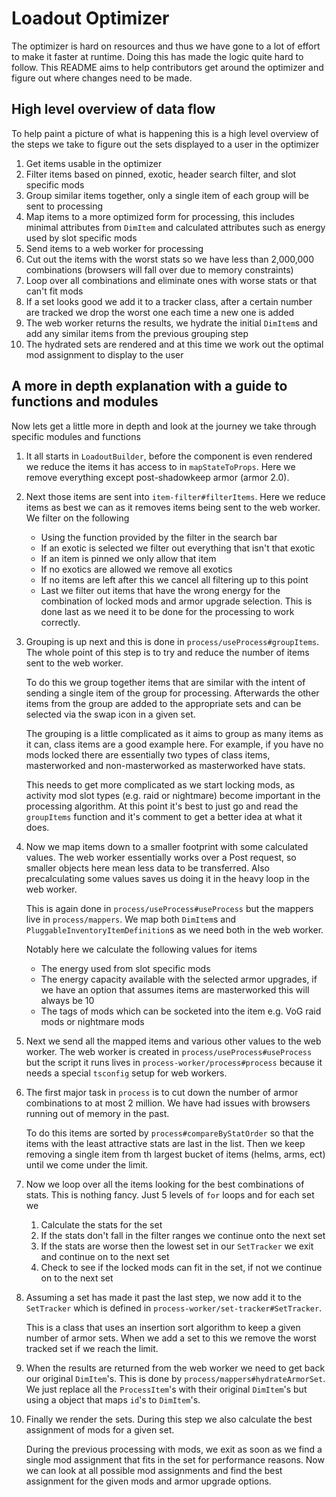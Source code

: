 # Loadout Optimizer

The optimizer is hard on resources and thus we have gone to a lot of effort to make it faster at runtime. Doing this has made the logic quite hard to follow. This README aims to help contributors get around the optimizer and figure out where changes need to be made.

## High level overview of data flow

To help paint a picture of what is happening this is a high level overview of the steps we take to figure out the sets displayed to a user in the optimizer

1. Get items usable in the optimizer
1. Filter items based on pinned, exotic, header search filter, and slot specific mods
1. Group similar items together, only a single item of each group will be sent to processing
1. Map items to a more optimized form for processing, this includes minimal attributes from `DimItem` and calculated attributes such as energy used by slot specific mods
1. Send items to a web worker for processing
1. Cut out the items with the worst stats so we have less than 2,000,000 combinations (browsers will fall over due to memory constraints)
1. Loop over all combinations and eliminate ones with worse stats or that can't fit mods
1. If a set looks good we add it to a tracker class, after a certain number are tracked we drop the worst one each time a new one is added
1. The web worker returns the results, we hydrate the initial `DimItem`s and add any similar items from the previous grouping step
1. The hydrated sets are rendered and at this time we work out the optimal mod assignment to display to the user

## A more in depth explanation with a guide to functions and modules

Now lets get a little more in depth and look at the journey we take through specific modules and functions

1. It all starts in `LoadoutBuilder`, before the component is even rendered we reduce the items it has access to in `mapStateToProps`. Here we remove everything except post-shadowkeep armor (armor 2.0).

1. Next those items are sent into `item-filter#filterItems`. Here we reduce items as best we can as it removes items being sent to the web worker. We filter on the following
    - Using the function provided by the filter in the search bar
    - If an exotic is selected we filter out everything that isn't that exotic
    - If an item is pinned we only allow that item
    - If no exotics are allowed we remove all exotics
    - If no items are left after this we cancel all filtering up to this point
    - Last we filter out items that have the wrong energy for the combination of locked mods and armor upgrade selection. This is done last as we need it to be done for the processing to work correctly.

1. Grouping is up next and this is done in `process/useProcess#groupItems`. The whole point of this step is to try and reduce the number of items sent to the web worker.

    To do this we group together items that are similar with the intent of sending a single item of the group for processing. Afterwards the other items from the group are added to the appropriate sets and can be selected via the swap icon in a given set.

    The grouping is a little complicated as it aims to group as many items as it can, class items are a good example here. For example, if you have no mods locked there are essentially two types of class items, masterworked and non-masterworked as masterworked have stats.

    This needs to get more complicated as we start locking mods, as activity mod slot types (e.g. raid or nightmare) become important in the processing algorithm. At this point it's best to just go and read the `groupItems` function and it's comment to get a better idea at what it does.

1. Now we map items down to a smaller footprint with some calculated values. The web worker essentially works over a Post request, so smaller objects here mean less data to be transferred. Also precalculating some values saves us doing it in the heavy loop in the web worker.

    This is again done in `process/useProcess#useProcess` but the mappers live in `process/mappers`. We map both `DimItem`s and `PluggableInventoryItemDefinition`s as we need both in the web worker.

    Notably here we calculate the following values for items
    - The energy used from slot specific mods
    - The energy capacity available with the selected armor upgrades, if we have an option that assumes items are masterworked this will always be 10
    - The tags of mods which can be socketed into the item e.g. VoG raid mods or nightmare mods

1. Next we send all the mapped items and various other values to the web worker. The web worker is created in `process/useProcess#useProcess` but the script it runs lives in `process-worker/process#process` because it needs a special `tsconfig` setup for web workers.

1. The first major task in `process` is to cut down the number of armor combinations to at most 2 million. We have had issues with browsers running out of memory in the past.

    To do this items are sorted by `process#compareByStatOrder` so that the items with the least attractive stats are last in the list. Then we keep removing a single item from th largest bucket of items (helms, arms, ect) until we come under the limit.

1. Now we loop over all the items looking for the best combinations of stats. This is nothing fancy. Just 5 levels of `for` loops and for each set we

    1. Calculate the stats for the set
    1. If the stats don't fall in the filter ranges we continue onto the next set
    1. If the stats are worse then the lowest set in our `SetTracker` we exit and continue on to the next set
    1. Check to see if the locked mods can fit in the set, if not we continue on to the next set

1. Assuming a set has made it past the last step, we now add it to the `SetTracker` which is defined in `process-worker/set-tracker#SetTracker`.

    This is a class that uses an insertion sort algorithm to keep a given number of armor sets. When we add a set to this we remove the worst tracked set if we reach the limit.

1. When the results are returned from the web worker we need to get back our original `DimItem`'s. This is done by `process/mappers#hydrateArmorSet`. We just replace all the `ProcessItem`'s with their original `DimItem`'s but using a object that maps `id`'s to `DimItem`'s.

1. Finally we render the sets. During this step we also calculate the best assignment of mods for a given set.

    During the previous processing with mods, we exit as soon as we find a single mod assignment that fits in the set for performance reasons. Now we can look at all possible mod assignments and find the best assignment for the given mods and armor upgrade options.
